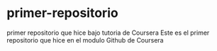 # primer-repositorio
primer repositorio que hice bajo tutoria de Coursera
Este es el primer repositorio que hice en el modulo Github de Coursera
